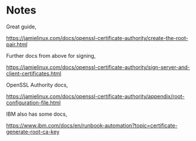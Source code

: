 # Notes

Great guide,

https://jamielinux.com/docs/openssl-certificate-authority/create-the-root-pair.html

Further docs from above for signing,

https://jamielinux.com/docs/openssl-certificate-authority/sign-server-and-client-certificates.html

OpenSSL Authority docs,

https://jamielinux.com/docs/openssl-certificate-authority/appendix/root-configuration-file.html

IBM also has some docs,

https://www.ibm.com/docs/en/runbook-automation?topic=certificate-generate-root-ca-key
